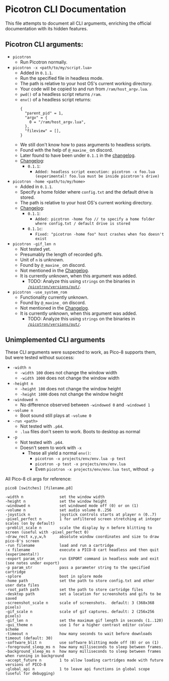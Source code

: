 # Picotron CLI Documentation

This file attempts to document all CLI arguments, enriching the official documentation with its hidden features.

## Picotron CLI arguments:

- `picotron`
  - Run Picotron normally.
- `picotron -x <path/to/my/script.lua>`
  - Added in `0.1.1`.
  - Run the specified file in headless mode.
  - The path is relative to your host OS's current working directory.
  - Your code will be copied to and run from `/ram/host_argv.lua`.
  - `pwd()` of a headless script returns `/ram`.
  - `env()` of a headless script returns:
    ```
    {
      "parent_pid" = 1,
      "argv" = {
        0 = "/ram/host_argv.lua",
      },
      "fileview" = [],
    }
    ```
  - We still don't know how to pass arguments to headless scripts.
  - Found with the help of `@_maxine_` on discord.
  - Later found to have been under `0.1.1` in the [changelog](https://www.lexaloffle.com/dl/docs/picotron_changelog.txt).
  - [Changelog](https://www.lexaloffle.com/dl/docs/picotron_changelog.txt):
    - `0.1.1`:
      - `Added: headless script execution: picotron -x foo.lua (experimental! foo.lua must be inside picotron's drive)`
- `picotron -home <path/to/my/home>`
  - Added in `0.1.1`.
  - Specify a home folder where `config.txt` and the default drive is stored.
  - The path is relative to your host OS's current working directory.
  - [Changelog](https://www.lexaloffle.com/dl/docs/picotron_changelog.txt):
    - `0.1.1`:
      - `Added: picotron -home foo // to specify a home folder where config.txt / default drive is stored`
    - `0.1.1c`:
      - `Fixed: "picotron -home foo" host crashes when foo doesn't exist`
- `picotron -gif_len n`
  - Not tested yet.
  - Presumably the length of recorded gifs.
  - Unit of `n` is unknown.
  - Found by `@_maxine_` on discord.
  - Not mentioned in the [Changelog](https://www.lexaloffle.com/dl/docs/picotron_changelog.txt).
  - It is currently unknown, when this argument was added.
    - TODO: Analyze this using `strings` on the binaries in [`/picotron/versions/out/`](/picotron/versions/out/).
- `picotron -use_system_rom`
  - Functionality currently unknown.
  - Found by `@_maxine_` on discord.
  - Not mentioned in the [Changelog](https://www.lexaloffle.com/dl/docs/picotron_changelog.txt).
  - It is currently unknown, when this argument was added.
    - TODO: Analyze this using `strings` on the binaries in [`/picotron/versions/out/`](/picotron/versions/out/).

## Unimplemented CLI arguments

These CLI arguments were suspected to work, as Pico-8 supports them, but were tested without success:

- `-width n`
  - `-width 100` does not change the window width
  - `-width 1000` does not change the window width
- `-height n`
  - `-height 100` does not change the window height
  - `-height 1000` does not change the window height
- `-windowed n`
  - No difference observed between `-windowed 0` and `-windowed 1`
- `-volume n`
  - Boot sound still plays at `-volume 0`
- `-run <path>`
  - Not tested with `.p64`.
  - `.lua` files don't seem to work. Boots to desktop as normal
- `-p`
  - Not tested with `.p64`.
  - Doesn't seem to work with `-x`
    - These all yield a normal `env()`:
      - `picotron -x projects/env/env.lua -p test`
      - `picotron -p test -x projects/env/env.lua`
      - Even `picotron -x projects/env/env.lua test`, without `-p`

All Pico-8 cli args for reference:

```
pico8 [switches] [filename.p8]

-width n                set the window width
-height n               set the window height
-windowed n             set windowed mode off (0) or on (1)
-volume n               set audio volume 0..256
-joystick n             joystick controls starts at player n (0..7)
-pixel_perfect n        1 for unfiltered screen stretching at integer scales (on by default)
-preblit_scale n        scale the display by n before blitting to screen (useful with -pixel_perfect 0)
-draw_rect x,y,w,h      absolute window coordinates and size to draw pico-8's screen
-run filename           load and run a cartridge
-x filename             execute a PICO-8 cart headless and then quit (experimental!)
-export param_str       run EXPORT command in headless mode and exit (see notes under export)
-p param_str            pass a parameter string to the specified cartridge
-splore                 boot in splore mode
-home path              set the path to store config.txt and other user data files
-root_path path         set the path to store cartridge files
-desktop path           set a location for screenshots and gifs to be saved
-screenshot_scale n     scale of screenshots.  default: 3 (368x368 pixels)
-gif_scale n            scale of gif captures. default: 2 (256x256 pixels)
-gif_len n              set the maximum gif length in seconds (1..120)
-gui_theme n            use 1 for a higher contrast editor colour scheme
-timeout n              how many seconds to wait before downloads timeout (default: 30)
-software_blit n        use software blitting mode off (0) or on (1)
-foreground_sleep_ms n  how many milliseconds to sleep between frames.
-background_sleep_ms n  how many milliseconds to sleep between frames when running in background
-accept_future n        1 to allow loading cartridges made with future versions of PICO-8
-global_api n           1 to leave api functions in global scope (useful for debugging)
```
